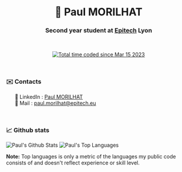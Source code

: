 <h1 align="center">
  👋  Paul MORILHAT
  <br>
</h1>

<h3 align="center">
  Second year student at 
  <a href="https://www.epitech.eu/">Epitech</a>
  Lyon
</h3>

&nbsp;

<p align="center">
  <a href="https://wakatime.com/@f89f3963-87cd-4969-8e58-4a417bfb1341"><img src="https://wakatime.com/badge/user/f89f3963-87cd-4969-8e58-4a417bfb1341.svg" alt="Total time coded since Mar 15 2023" /></a>
</p>

&nbsp;

<h3>
✉️ Contacts
</h3>
<p>
&nbsp;&nbsp;&nbsp;&nbsp;&nbsp;&nbsp;📌 LinkedIn : <a href="https://www.linkedin.com/in/paul-morilhat/">Paul MORILHAT</a>
<br>
&nbsp;&nbsp;&nbsp;&nbsp;&nbsp;&nbsp;📌 Mail : <a href="mailto:paul.morilhat@epitech.eu">paul.morilhat@epitech.eu</a>
</p>

&nbsp;

<h3>
📈 Github stats
</h3>

<img alt="Paul's Github Stats" src="https://github-readme-stats.vercel.app/api?username=Morilhat-Paul&count_private=true&show_icons=true&include_all_commits=true&theme=tokyonight&hide_border=true&bg_color=0D1117" />
<img alt="Paul's Top Languages" src="https://github-readme-stats.vercel.app/api/top-langs/?username=Morilhat-Paul&langs_count=10&layout=compact&theme=tokyonight&hide_border=true&bg_color=0D1117" />
<br>

<b>Note:</b> Top languages is only a metric of the languages my public code consists of and doesn't reflect experience or skill level.
